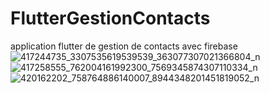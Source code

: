 # FlutterGestionContacts
application flutter de gestion de contacts avec firebase 
![417244735_3307535619539539_363077307021366804_n](https://github.com/HaniAbderrazak/FlutterGestionContacts/assets/61155108/85ea9e60-9912-48a2-84e7-8c8be51a5673)
![417258555_762004161992300_7569345874307110334_n](https://github.com/HaniAbderrazak/FlutterGestionContacts/assets/61155108/c31a0ce5-8175-4a84-ac94-5d995241298a)
![420162202_758764886140007_8944348201451819052_n](https://github.com/HaniAbderrazak/FlutterGestionContacts/assets/61155108/fb02aa9b-8e52-4693-95b7-ababd83e5c51)

